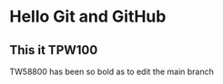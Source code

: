<h1> Hello Git and GitHub </h1>
<h2>This it TPW100</h2>
<p>TW58800 has been so bold as to edit the main branch</p>